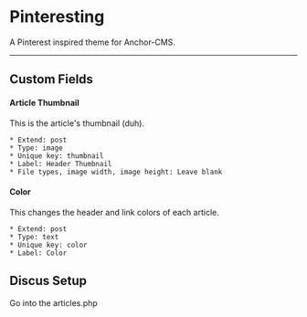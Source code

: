 # Pinteresting

A Pinterest inspired theme for Anchor-CMS.

---

## Custom Fields

#### Article Thumbnail

This is the article's thumbnail (duh).

	* Extend: post
	* Type: image
	* Unique key: thumbnail
	* Label: Header Thumbnail
	* File types, image width, image height: Leave blank

#### Color

This changes the header and link colors of each article.

	* Extend: post
	* Type: text
	* Unique key: color
	* Label: Color
	
## Discus Setup

Go into the articles.php 

